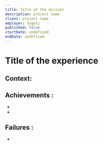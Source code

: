 ```yaml
---
title: Title of the mission
description: project name
client: project name
employer: Sogeti
published: false
startDate: undefined
endDate: undefined
---
```


# Title of the experience

## Context:

## Achievements :

-
-

## Failures :

-
